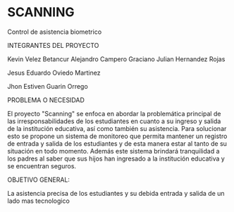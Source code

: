 # SCANNING
Control de asistencia biometrico

INTEGRANTES DEL PROYECTO

Kevin Velez Betancur
Alejandro Campero Graciano
Julian Hernandez Rojas

Jesus Eduardo Oviedo Martinez

Jhon Estiven Guarin Orrego

PROBLEMA O NECESIDAD 

El proyecto "Scanning" se enfoca en abordar la problemática principal de las irresponsabilidades de los estudiantes en cuanto a su ingreso y salida de la institución educativa, así como también su asistencia. Para solucionar esto se propone un sistema de monitoreo que permita mantener un registro de entrada y salida de los estudiantes y de esta manera estar al tanto de su situación en todo momento. Además este sistema brindará tranquilidad a los padres al saber que sus hijos han ingresado a la institución educativa y se encuentran seguros.

OBJETIVO GENERAL:

La asistencia precisa de los estudiantes y su debida entrada y salida de un lado mas tecnologico

